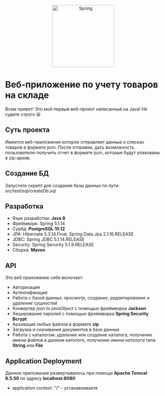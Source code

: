 <p align="center"><img src="https://upload.wikimedia.org/wikipedia/commons/thumb/4/44/Spring_Framework_Logo_2018.svg/1280px-Spring_Framework_Logo_2018.svg.png" 
 alt="Spring"  height="200"  /></p>



# Веб-приложение по учету товаров на складе
Всем привет! Это мой первый веб-проект написанный на Java! Не судите строго 😃



## Суть проекта
Имеется веб-приложение которое отправляет данные о списках товаров в формате json. После отправки, дать возможность пользователю получить отчет в формате json, которые будут упакованы в zip-архив. 

## Создание БД
Запустите скрипт для создания базы данных по пути: src/test/sql/createDb.sql 

## Разработка
- Язык разработки: **Java 8**
- Фреймворк: Spring 5.1.14
- Сурбд: **PostgreSQL 10.12**
- JPA: Hibernate 5.3.14.Final, Spring Data Jpa 2.1.16.RELEASE
- JDBC: Spring JDBC 5.1.14.RELEASE
- Security: Spring Security 5.1.9.RELEASE
- Сборка: **Maven**
## API

Это веб приложение себя включает:
- Авторизация
- Аутентификация
- Работа с базой данных: _просмотр_, _создание_, _редактирование_ и _удаление сущностей_
- Конвертер _json to javaObject_ с помощью фреймворка **Jackson**
- Хеширование паролей с помощью фреймворка **Spring Security Bcrypt**
- Архивация любых файлов в формате **zip**
- Загрузка и скачивания документов в базе данных
- Работа с каталогом: _удаление_ или _создание_ каталога, _получение имени файлов в данном_ катологе, _получение имени католога_ типа **String** или **File**

## Application Deployment
Данное приложение развертывалось при помощи **Apache Tomcat 8.5.50** по адресу __localhost:8080__
- application context: "/" - устанавливаете

